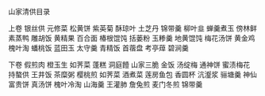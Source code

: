 山家清供目录

上卷
银丝供 元修菜 松黄饼 紫英菊 酥琼叶 土芝丹 锦带羹 柳叶韭 蝉羹煮玉 傍林鲜 素蒸鸭 雕胡饭 黄精果 百合面 椿根馄饨 括蒌粉 玉糁羹 地黄馄饨 梅花汤饼 黄金鸡 槐叶淘 蟠桃饭 蓝田玉 太守羹 青精饭 首蓿盘 考亭蔊 碧涧羹

下卷
假煎肉 橙玉生 如荠菜 蓬糕 洞庭饐 山家三脆 金饭 汤绽梅 通神饼 蜜渍梅花 持螯供 王井饭 茶糜粥 樱桃煎 如荠菜 酒煮菜 莲房鱼包 香圆杯 沆瀣浆 骊塘羹 神仙富贵饼 真汤饼 槐叶冷淘 山海羹 王灌肺 詹兔煎 麦门冬煎 锦带羹